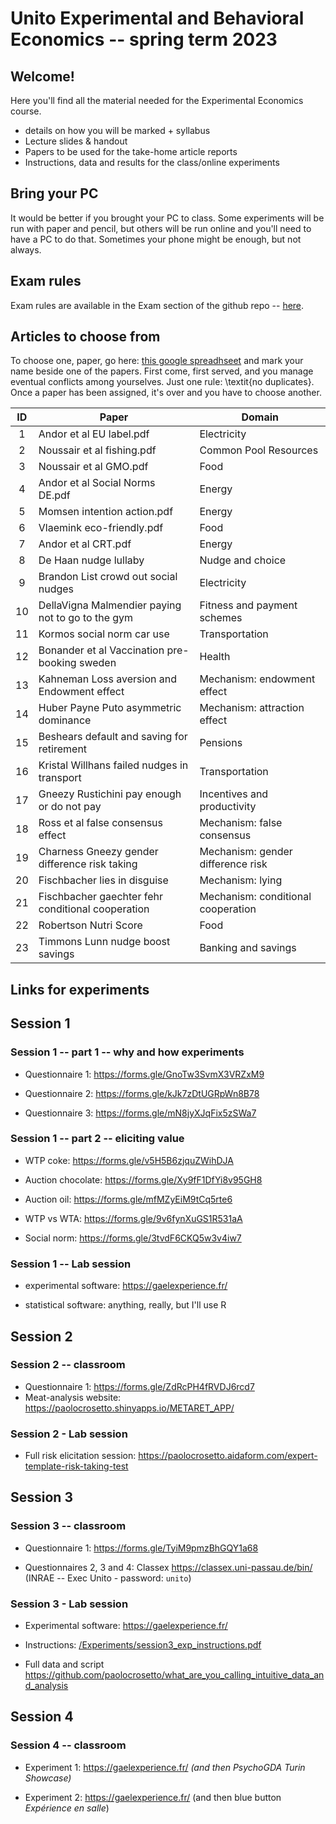 # Unito Experimental and Behavioral Economics -- spring term 2023

## Welcome!

Here you'll find all the material needed for the Experimental Economics course.

-   details on how you will be marked + syllabus
-   Lecture slides & handout
-   Papers to be used for the take-home article reports
-   Instructions, data and results for the class/online experiments

## Bring your PC

It would be better if you brought your PC to class. Some experiments will be run with paper and pencil, but others will be run online and you'll need to have a PC to do that. Sometimes your phone might be enough, but not always.

## Exam rules

Exam rules are available in the Exam section of the github repo -- [here](Exam/Exam_Rules.pdf).

## Articles to choose from

To choose one, paper, go here: [this google spreadhseet](https://docs.google.com/spreadsheets/d/1zK3xTGV_x3L0dNFsaICpJPAo8NGRS0XFOrhBMQ_QXY8/edit?usp=sharing) and mark your name beside one of the papers. First come, first served, and you manage eventual conflicts among yourselves. Just one rule: \\textit{no duplicates}. Once a paper has been assigned, it's over and you have to choose another.

| **ID** | **Paper**                                         | **Domain**                         |
|:------:|---------------------------------------------------|------------------------------------|
|   1    | Andor et al EU label.pdf                          | Electricity                        |
|   2    | Noussair et al fishing.pdf                        | Common Pool Resources              |
|   3    | Noussair et al GMO.pdf                            | Food                               |
|   4    | Andor et al Social Norms DE.pdf                   | Energy                             |
|   5    | Momsen intention action.pdf                       | Energy                             |
|   6    | Vlaemink eco-friendly.pdf                         | Food                               |
|   7    | Andor et al CRT.pdf                               | Energy                             |
|   8    | De Haan nudge lullaby                             | Nudge and choice                   |
|   9    | Brandon List crowd out social nudges              | Electricity                        |
|   10   | DellaVigna Malmendier paying not to go to the gym | Fitness and payment schemes        |
|   11   | Kormos social norm car use                        | Transportation                     |
|   12   | Bonander et al Vaccination pre-booking sweden     | Health                             |
|   13   | Kahneman Loss aversion and Endowment effect       | Mechanism: endowment effect        |
|   14   | Huber Payne Puto asymmetric dominance             | Mechanism: attraction effect       |
|   15   | Beshears default and saving for retirement        | Pensions                           |
|   16   | Kristal Willhans failed nudges in transport       | Transportation                     |
|   17   | Gneezy Rustichini pay enough or do not pay        | Incentives and productivity        |
|   18   | Ross et al false consensus effect                 | Mechanism: false consensus         |
|   19   | Charness Gneezy gender difference risk taking     | Mechanism: gender difference risk  |
|   20   | Fischbacher lies in disguise                      | Mechanism: lying                   |
|   21   | Fischbacher gaechter fehr conditional cooperation | Mechanism: conditional cooperation |
|   22   | Robertson Nutri Score                             | Food                               |
|   23   | Timmons Lunn nudge boost savings                  | Banking and savings                |

## Links for experiments

## Session 1

### Session 1 -- part 1 -- why and how experiments

-   Questionnaire 1: <https://forms.gle/GnoTw3SvmX3VRZxM9>

-   Questionnaire 2: <https://forms.gle/kJk7zDtUGRpWn8B78>

-   Questionnaire 3: <https://forms.gle/mN8jyXJqFix5zSWa7>

### Session 1 -- part 2 -- eliciting value

-   WTP coke: <https://forms.gle/v5H5B6zjquZWihDJA>

-   Auction chocolate: <https://forms.gle/Xy9fF1DfYi8v95GH8>

-   Auction oil: <https://forms.gle/mfMZyEiM9tCq5rte6>

-   WTP vs WTA: <https://forms.gle/9v6fynXuGS1R531aA>

-   Social norm: <https://forms.gle/3tvdF6CKQ5w3v4iw7>

### Session 1 -- Lab session

-   experimental software: <https://gaelexperience.fr/>

-   statistical software: anything, really, but I'll use R

## Session 2

### Session 2 -- classroom

-   Questionnaire 1: <https://forms.gle/ZdRcPH4fRVDJ6rcd7>
-   Meat-analysis website: <https://paolocrosetto.shinyapps.io/METARET_APP/>

### Session 2 - Lab session

-   Full risk elicitation session: <https://paolocrosetto.aidaform.com/expert-template-risk-taking-test>

## Session 3

### Session 3 -- classroom

-   Questionnaire 1: <https://forms.gle/TyiM9pmzBhGQY1a68>

-   Questionnaires 2, 3 and 4: Classex <https://classex.uni-passau.de/bin/> (INRAE -- Exec Unito - password: `unito`)

### Session 3 - Lab session

-   Experimental software: <https://gaelexperience.fr/>

-   Instructions: [/Experiments/session3_exp_instructions.pdf](/Experiments/session3_exp_instructions.pdf)

-   Full data and script <https://github.com/paolocrosetto/what_are_you_calling_intuitive_data_and_analysis>

## Session 4

### Session 4 -- classroom

-   Experiment 1: <https://gaelexperience.fr/> *(and then PsychoGDA Turin Showcase)*

-   Experiment 2: <https://gaelexperience.fr/> (and then blue button *Expérience en salle*)
